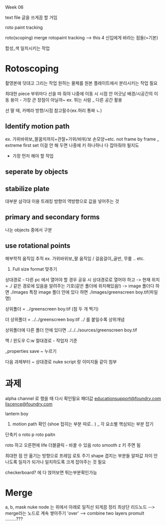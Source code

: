Week 06

text file 글을 쓰게끔 할 거임


roto paint
tracking

roto(scoping)
merge
rotopaint
tracking
--> this 4 신입에게 바라는 점들(=기본)

합성_색 일치시키는 작업

# Rotoscoping
촬영본에 덧대고 그리는 작업
원하는 물체를 원본 플레이트에서 분리시키는 작업 필요

최대한 piece 부위마다 선을 따 줘야 나중에 이동 시 시점 안 어긋남
배경/시공간의 이동 용이 - 가장 큰 장점이 아닐까~
ex. 뛰는 사람 _ 다른 공간 활용

선 딸 때, 카메라 방향/시점 참고필수(ex.허리 통짜 ㄴ)

## Identify motion path
ex. 가위바위보_팔꿈치까지+관절+가위/바위/보 손모양+etc.
not frame by frame _ extreme first set
이걸 안 해 두면 나중에 키 하나하나 다 잡아줘야 될지도
- 가장 먼저 해야 할 작업
## seperate by objects
## stabilize plate
대부분 삼각대 이용 
트래킹 방향의 역방향으로 값을 넣어주는 것
## primary and secondary forms
나눈 objects 중에서 구분
## use rotational points
해부학적 움직임 추적
ex. 가위바위보_팔 움직임 / 걸음걸이_골반, 무릎 .. etc.

1. Full size format 맞추기

상대경로 - 다른 pc 에서 열어야 할 경우
공유 시 상대경로로 열어야 하고
-> 현재 위치 = ./ 
같은 경로에 있음을 알려주는 기호(같은 폴더에 위치해있음!) 
-> image 폴더다 하면 ./images
특정 image 폴더 안에 있다 하면 
./images/greenscreen boy.tif(파일명)

상위폴더 = ../greenscreen boy.tif (점 두 개 찍기)

더 상위폴더 = ../../greenscreen boy.tif
../ 를 붙일수록 상위개념

상위폴더에 다른 폴더 안에 있다면 
../../../sources/greenscreen boy.tif


맥 /
윈도우 C:w
절대경로 - 작업자 기준

_properties
save ~ 누르기 

다음 과제부터 ~ 상대경로 nuke script 랑 이미지들 같이 첨부

# 과제
alpha channel 로 했을 때 다시 확인필요
패더값
educationsupport@foundry.com 
liscence@foundry.com

lantern boy 
1. motion path 확인 (shoe 접히는 부분 따로.. ) _ 각 요소별 핵심되는 부분 잡기



단축키 o roto
p roto paitn

roto 하고 오른편에 life 더블클릭 - 바꿀 수 있음
roto smooth z 키 주면 됨

최대한 점 안 옮기는 방향으로 프레임 로토 주기
shape 겹치는 부분들 알파값 차이 안 나도록 일자가 되거나 일치하도록 크게 잡아주는 것 필요

checkerboard? 에 다 얹어보면 튀는부분확인가능


# Merge
a, b, mask
nuke node 는 위에서 아래로 일직선 되게끔 정리
최상단 리드노드
--> merge라는 노드로 계속 쌓아주기
'over' --> combine two layers
promult .........???
